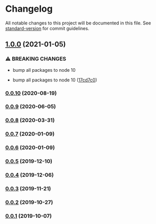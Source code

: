 # Changelog

All notable changes to this project will be documented in this file. See [standard-version](https://github.com/conventional-changelog/standard-version) for commit guidelines.

## [1.0.0](https://github.com/kellyselden/faltest/compare/multiple-browsers@0.0.10...multiple-browsers@1.0.0) (2021-01-05)


### ⚠ BREAKING CHANGES

* bump all packages to node 10

* bump all packages to node 10 ([17cd7c0](https://github.com/kellyselden/faltest/commit/17cd7c0173a4c57e15b1b187b73411c4e466b9b0))

### [0.0.10](https://github.com/kellyselden/faltest/compare/multiple-browsers@0.0.9...multiple-browsers@0.0.10) (2020-08-19)

### [0.0.9](https://github.com/CrowdStrike/faltest/compare/multiple-browsers@0.0.8...multiple-browsers@0.0.9) (2020-06-05)

### [0.0.8](https://github.com/CrowdStrike/faltest/compare/multiple-browsers@0.0.7...multiple-browsers@0.0.8) (2020-03-31)

### [0.0.7](https://github.com/CrowdStrike/faltest/compare/multiple-browsers@0.0.6...multiple-browsers@0.0.7) (2020-01-09)

### [0.0.6](https://github.com/CrowdStrike/faltest/compare/multiple-browsers@0.0.5...multiple-browsers@0.0.6) (2020-01-09)

### [0.0.5](https://github.com/CrowdStrike/faltest/compare/multiple-browsers@0.0.4...0.0.5) (2019-12-10)

### [0.0.4](https://github.com/CrowdStrike/faltest/compare/multiple-browsers@0.0.3...0.0.4) (2019-12-06)

### [0.0.3](https://github.com/CrowdStrike/faltest/compare/multiple-browsers@0.0.2...0.0.3) (2019-11-21)

### [0.0.2](https://github.com/CrowdStrike/faltest/compare/multiple-browsers@0.0.1...0.0.2) (2019-10-27)

### [0.0.1](https://github.com/CrowdStrike/faltest/compare/multiple-browsers@0.0.0...0.0.1) (2019-10-07)
